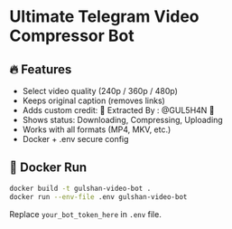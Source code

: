 # Ultimate Telegram Video Compressor Bot

## 🔥 Features
- Select video quality (240p / 360p / 480p)
- Keeps original caption (removes links)
- Adds custom credit: 🌟 Extracted By : @GUL5H4N 🖤
- Shows status: Downloading, Compressing, Uploading
- Works with all formats (MP4, MKV, etc.)
- Docker + .env secure config

## 🐳 Docker Run
```bash
docker build -t gulshan-video-bot .
docker run --env-file .env gulshan-video-bot
```

Replace `your_bot_token_here` in `.env` file.
